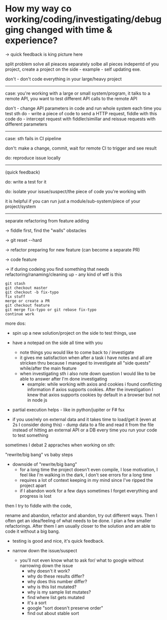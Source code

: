 # How my way co working/coding/investigating/debugging changed with time & experience?

-> quick feedback is king
picture here

split problem
solve all pieaces separately
solbe all pieces indepentd of you project, create a project on the side - example - self updating exe.

don't - don't code everything in your large/heavy project


---

case: you're working with a large or small system/program, it talks to a remote API, you want to test different API calls to the remote API

don't - change API parameters in code and run whole system each time you test sth
do - write a piece of code to send a HTTP request, fiddle with this code
do - intercept request with fiddler/simillar and reissue requests with different parameters

---

case: sth fails in CI pipeline

don't: make a change, commit, wait for remote CI to trigger and see result

do: reproduce issue locally

---

(quick feedback)

do: write a test for it

do: isolate your issue/suspect/the piece of code you're working with

it is helpful if you can run just a module/sub-system/piece of your project/system

---

separate refactoring from feature adding


-> fiddle first, find the "walls" obstacles

-> git reset --hard

-> refactor preparing for new feature (can become a separate PR)

-> code feature

-> if during codeing you find something that needs refactoring/ranaming/cleaning up - any kind of wtf is this

```
git stash
git checkout master
git checkout -b fix-typo
fix stuff
merge or create a PR
git checkout feature
git merge fix-typo or git rebase fix-typo
continue work
```

more dos:

- spin up a new solution/project on the side to test things, use 

- have a notepad on the side all time with you
    - note things you would like to come back to / investigate
    - it gives me satisfaction when after a task i have notes and all are stricken thru because I managed to investigate all "side quests" while/after the main feature
    - when investigating sth i also note down question I would like to be able to answer after I'm done investigating
        - example: while working with axios and cookies i found conflicting information if axios supports cookies. After the investigation I knew that axios supports cookies by default in a browser but not in node js

- partial execution helps - like in python/jupiter or F# fsx

- if you use/rely on external data and it takes time to load/get it (even at 2s I consider doing this) - dump data to a file and read it from the file instead of hitting an external API or a DB every time you run your code to test something

sometimes I debat 2 appraches when working on sth:

"rewrite/big bang" vs baby steps
- downside of "rewrite/big bang"
    - for a long time the project doesn't even compile, I lose motivation, I feel like I'm walking in the dark, I don't see errors for a long time
    - requires a lot of context keeping in my mind since I've ripped the project apart
    - if I abandon work for a few days sometimes I forget everything and progress is lost

then I try to fiddle with the code,

rename and abandon, refactor and abandon, try out different ways.
Then I often get an idea/feeling of what needs to be done. I plan a few smaller refactorings. After them I am usually closer to the solution and am able to code it without a big bang.


- testing is good and nice, it's quick feedback.


- narrow down the issue/suspect

    - you'll not even know what to ask for/ what to google without narrowing down the issue
        - why doesn't it work?
        - why do these results differ?
        - why does this number differ?
        - why is this list mutated?
        - why is my sample list mutates?
        - find where list gets mutated
        - it's a sort
        - google "sort doesn't preserve order"
        - find out about stable sort

